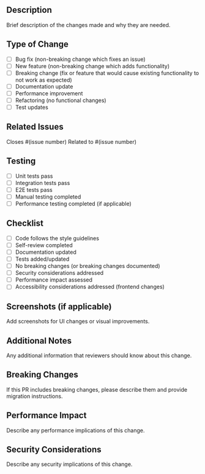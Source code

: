 ## Description

Brief description of the changes made and why they are needed.

## Type of Change

- [ ] Bug fix (non-breaking change which fixes an issue)
- [ ] New feature (non-breaking change which adds functionality)
- [ ] Breaking change (fix or feature that would cause existing functionality to not work as expected)
- [ ] Documentation update
- [ ] Performance improvement
- [ ] Refactoring (no functional changes)
- [ ] Test updates

## Related Issues

Closes #(issue number)
Related to #(issue number)

## Testing

- [ ] Unit tests pass
- [ ] Integration tests pass
- [ ] E2E tests pass
- [ ] Manual testing completed
- [ ] Performance testing completed (if applicable)

## Checklist

- [ ] Code follows the style guidelines
- [ ] Self-review completed
- [ ] Documentation updated
- [ ] Tests added/updated
- [ ] No breaking changes (or breaking changes documented)
- [ ] Security considerations addressed
- [ ] Performance impact assessed
- [ ] Accessibility considerations addressed (frontend changes)

## Screenshots (if applicable)

Add screenshots for UI changes or visual improvements.

## Additional Notes

Any additional information that reviewers should know about this change.

## Breaking Changes

If this PR includes breaking changes, please describe them and provide migration instructions.

## Performance Impact

Describe any performance implications of this change.

## Security Considerations

Describe any security implications of this change.
